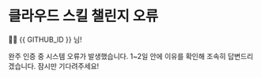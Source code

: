 # 클라우드 스킬 챌린지 오류

👋🏼 {{ GITHUB_ID }} 님!

완주 인증 중 시스템 오류가 발생했습니다. 1~2일 안에 이유를 확인해 조속히 답변드리겠습니다. 잠시만 기다려주세요!